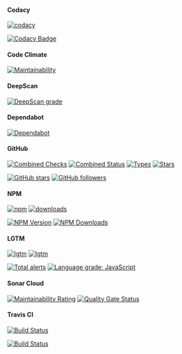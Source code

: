 #### Codacy

[![codacy](https://badgen.net/codacy/grade/f140537ac09146608fe3881940576534)](https://github.com/r37r0m0d3l/vicis-transform-date)

[![Codacy Badge](https://api.codacy.com/project/badge/Grade/f140537ac09146608fe3881940576534)](https://www.codacy.com/manual/r37r0m0d3l/vicis-transform-date?utm_source=github.com&amp;utm_medium=referral&amp;utm_content=r37r0m0d3l/vicis-transform-date&amp;utm_campaign=Badge_Grade)

#### Code Climate

[![Maintainability](https://api.codeclimate.com/v1/badges/bbe1b7f80b00cfc1f335/maintainability)](https://codeclimate.com/github/r37r0m0d3l/vicis-transform-date/maintainability)

#### DeepScan

[![DeepScan grade](https://deepscan.io/api/teams/8453/projects/10652/branches/149677/badge/grade.svg)](https://deepscan.io/dashboard#view=project&tid=8453&pid=10652&bid=149677)

#### Dependabot

[![Dependabot](https://badgen.net/dependabot/r37r0m0d3l/vicis-transform-date?&icon=dependabot)](https://github.com/r37r0m0d3l/vicis-transform-date)

#### GitHub

[![Combined Checks](https://badgen.net/github/checks/r37r0m0d3l/vicis-transform-date?&icon=github)](https://github.com/r37r0m0d3l/vicis-transform-date)
[![Combined Status](https://badgen.net/github/status/r37r0m0d3l/vicis-transform-date?&icon=github)](https://github.com/r37r0m0d3l/vicis-transform-date)
[![Types](https://badgen.net/npm/types/@vicis/transform-date?&icon=typescript)](https://github.com/r37r0m0d3l/vicis-transform-date)
[![Stars](https://badgen.net/github/stars/r37r0m0d3l/vicis-transform-date?&icon=github&label=stars&color=ffcc33)](https://github.com/r37r0m0d3l/vicis-transform-date)

[![GitHub stars](https://img.shields.io/github/stars/r37r0m0d3l/vicis-transform-date.svg?style=social&label=Star)](https://github.com/r37r0m0d3l/vicis-transform-date)
[![GitHub followers](https://img.shields.io/github/followers/r37r0m0d3l.svg?style=social&label=Follow)](https://github.com/r37r0m0d3l)

#### NPM

[![npm](https://badgen.net/npm/v/@vicis/transform-date?&icon=npm)](https://www.npmjs.com/package/@vicis/transform-date)
[![downloads](https://badgen.net/npm/dt/@vicis/transform-date?&icon=terminal)](https://www.npmjs.com/package/@vicis/transform-date)

[![NPM Version](https://img.shields.io/npm/v/@vicis/transform-date.svg?style=flat)](https://www.npmjs.com/package/@vicis/transform-date)
[![NPM Downloads](https://img.shields.io/npm/dt/@vicis/transform-date.svg?style=flat)](https://www.npmjs.com/package/@vicis/transform-date)

#### LGTM

[![lgtm](https://badgen.net/lgtm/langs/g/r37r0m0d3l/vicis-transform-date?&icon=lgtm)](https://github.com/r37r0m0d3l/vicis-transform-date)
[![lgtm](https://badgen.net/lgtm/grade/g/r37r0m0d3l/vicis-transform-date?&icon=lgtm)](https://github.com/r37r0m0d3l/vicis-transform-date)

[![Total alerts](https://img.shields.io/lgtm/alerts/g/r37r0m0d3l/vicis-transform-date.svg?logo=lgtm&logoWidth=18)](https://lgtm.com/projects/g/r37r0m0d3l/vicis-transform-date/alerts/)
[![Language grade: JavaScript](https://img.shields.io/lgtm/grade/javascript/g/r37r0m0d3l/vicis-transform-date.svg?logo=lgtm&logoWidth=18)](https://lgtm.com/projects/g/r37r0m0d3l/vicis-transform-date/context:javascript)

#### Sonar Cloud

[![Maintainability Rating](https://sonarcloud.io/api/project_badges/measure?project=r37r0m0d3l_vicis-transform-date&metric=sqale_rating)](https://sonarcloud.io/dashboard?id=r37r0m0d3l_vicis-transform-date)
[![Quality Gate Status](https://sonarcloud.io/api/project_badges/measure?project=r37r0m0d3l_vicis-transform-date&metric=alert_status)](https://sonarcloud.io/dashboard?id=r37r0m0d3l_vicis-transform-date)

#### Travis CI

[![Build Status](https://badgen.net/travis/r37r0m0d3l/vicis-transform-date?&icon=travis)](https://travis-ci.org/r37r0m0d3l/vicis-transform-date)

[![Build Status](https://travis-ci.org/r37r0m0d3l/vicis-transform-date.svg?branch=master)](https://travis-ci.org/r37r0m0d3l/vicis-transform-date)
